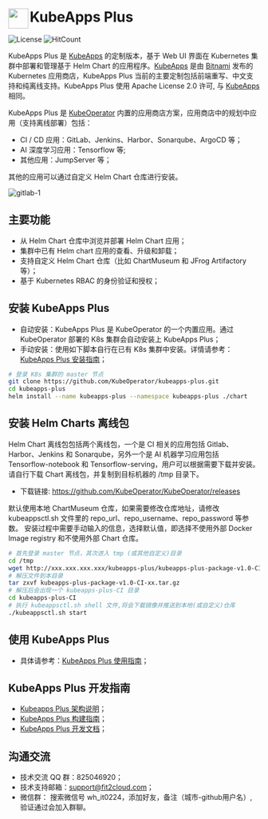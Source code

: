 # <img src="./docs/img/logo.png" width="40" align="left"> KubeApps Plus

![License](https://img.shields.io/badge/License-Apache%202.0-red)
![HitCount](http://hits.dwyl.io/kubeoperator/kubeapps-plus.svg)

KubeApps Plus 是 [KubeApps](https://github.com/kubeapps/kubeapps) 的定制版本，基于 Web UI 界面在 Kubernetes 集群中部署和管理基于 Helm Chart 的应用程序。[KubeApps](https://github.com/kubeapps/kubeapps) 是由 [Bitnami](https://bitnami.com/) 发布的 Kubernetes 应用商店，KubeApps Plus 当前的主要定制包括前端重写、中文支持和纯离线支持。KubeApps Plus 使用 Apache License 2.0 许可, 与 [KubeApps](https://github.com/kubeapps/kubeapps/blob/master/LICENSE) 相同。

KubeApps Plus 是 [KubeOperator](https://github.com/KubeOperator/KubeOperator) 内置的应用商店方案，应用商店中的规划中应用（支持离线部署）包括：

- CI / CD 应用：GitLab、Jenkins、Harbor、Sonarqube、ArgoCD 等；
- AI 深度学习应用：Tensorflow 等;
- 其他应用：JumpServer 等；

其他的应用可以通过自定义 Helm Chart 仓库进行安装。

 ![gitlab-1](docs/img/gitlab-apps.png)

## 主要功能

- 从 Helm Chart 仓库中浏览并部署 Helm Chart 应用；
- 集群中已有 Helm chart 应用的查看、升级和卸载；
- 支持自定义 Helm Chart 仓库（比如 ChartMuseum 和 JFrog Artifactory 等）；
- 基于 Kubernetes RBAC 的身份验证和授权；

## 安装 KubeApps Plus

- 自动安装：KubeApps Plus 是 KubeOperator 的一个内置应用。通过 KubeOperator 部署的 K8s 集群会自动安装上 KubeApps Plus；
- 手动安装：使用如下脚本自行在已有 K8s 集群中安装。详情请参考： [KubeApps Plus 安装指南](chart/README.md)；

```bash
# 登录 K8s 集群的 master 节点
git clone https://github.com/KubeOperator/kubeapps-plus.git
cd kubeapps-plus
helm install --name kubeapps-plus --namespace kubeapps-plus ./chart
```

## 安装 Helm Charts 离线包

Helm Chart 离线包包括两个离线包，一个是 CI 相关的应用包括 Gitlab、Harbor、Jenkins 和 Sonarqube，另外一个是 AI 机器学习应用包括 Tensorflow-notebook 和 Tensorflow-serving，用户可以根据需要下载并安装。
请自行下载 Chart 离线包，并复制到目标机器的 /tmp 目录下。

- 下载链接: https://github.com/KubeOperator/KubeOperator/releases

默认使用本地 ChartMuseum 仓库，如果需要修改仓库地址，请修改 kubeappsctl.sh 文件里的 repo_url、repo_username、repo_password 等参数。
安装过程中需要手动输入的信息，选择默认值，即选择不使用外部 Docker Image registry 和不使用外部 Chart 仓库。

```bash
# 首先登录 master 节点，其次进入 tmp (或其他自定义)目录
cd /tmp
wget http://xxx.xxx.xxx.xxx/kubeapps-plus/kubeapps-plus-package-v1.0-CI-xx.tar.gz
# 解压文件到本目录
tar zxvf kubeapps-plus-package-v1.0-CI-xx.tar.gz
# 解压后会出现一个 kubeapps-plus-CI 目录
cd kubeapps-plus-CI
# 执行 kubeappsctl.sh shell 文件,将会下载镜像并推送到本地(或自定义)仓库
./kubeappsctl.sh start
```

## 使用 KubeApps Plus

- 具体请参考：[KubeApps Plus 使用指南](docs/user/getting-started.md)；

## KubeApps Plus 开发指南

- [Kubeapps Plus 架构说明](docs/architecture/overview.md)；
- [KubeApps Plus 构建指南](docs/developer/build.md)；
- [KubeApps Plus 开发文档](docs/developer/README.md)；

## 沟通交流
 
- 技术交流 QQ 群：825046920；
- 技术支持邮箱：support@fit2cloud.com；
- 微信群： 搜索微信号 wh_it0224，添加好友，备注（城市-github用户名）, 验证通过会加入群聊。
